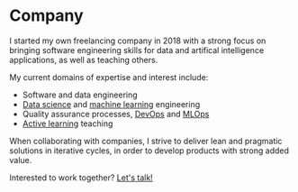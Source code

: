 # Company

I started my own freelancing company in 2018 with a strong focus on bringing
software engineering skills for data and artifical intelligence applications,
as well as teaching others.

My current domains of expertise and interest include:

- Software and data engineering
- [Data science][data-science] and [machine learning][machine-learning] engineering
- Quality assurance processes, [DevOps][devops] and [MLOps][mlops]
- [Active learning][active-learning] teaching

When collaborating with companies, I strive to deliver lean and pragmatic solutions
in iterative cycles, in order to develop products with strong added value.

Interested to work together? [Let's talk!](/contact/)

[data-science]: https://en.wikipedia.org/wiki/Data_science "Wikipedia - Data Science"
[machine-learning]: https://en.wikipedia.org/wiki/Machine_learning "Wikipedia - Machine Learning"
[devops]: https://en.wikipedia.org/wiki/DevOps "Wikipedia - DevOps"
[mlops]: https://en.wikipedia.org/wiki/MLOps "Wikipedia - MLOps"
[active-learning]: https://en.wikipedia.org/wiki/Active_learning "Wikipedia - Active Learning"
